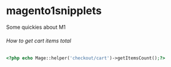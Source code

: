 # magento1snipplets
Some quickies about M1

###### How to get cart items total
```php
<?php echo Mage::helper('checkout/cart')->getItemsCount();?>
```
